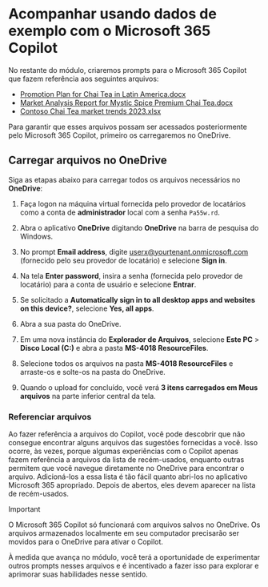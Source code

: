 # Acompanhar usando dados de exemplo com o Microsoft 365 Copilot

No restante do módulo, criaremos prompts para o Microsoft 365 Copilot que fazem referência aos seguintes arquivos:

- [Promotion Plan for Chai Tea in Latin America.docx](https://go.microsoft.com/fwlink/?linkid=2269126)
- [Market Analysis Report for Mystic Spice Premium Chai Tea.docx](https://go.microsoft.com/fwlink/?linkid=2268826)
- [Contoso Chai Tea market trends 2023.xlsx](https://go.microsoft.com/fwlink/?linkid=2268822)

Para garantir que esses arquivos possam ser acessados posteriormente pelo Microsoft 365 Copilot, primeiro os carregaremos no OneDrive.

## Carregar arquivos no OneDrive

Siga as etapas abaixo para carregar todos os arquivos necessários no **OneDrive**:

1. Faça logon na máquina virtual fornecida pelo provedor de locatários como a conta de **administrador** local com a senha `Pa55w.rd`.

2. Abra o aplicativo **OneDrive** digitando **OneDrive** na barra de pesquisa do Windows.

3. No prompt **Email address**, digite userx@yourtenant.onmicrosoft.com (fornecido pelo seu provedor de locatário) e selecione **Sign in**.

4. Na tela **Enter password**, insira a senha (fornecida pelo provedor de locatário) para a conta de usuário e selecione **Entrar**.

5. Se solicitado a **Automatically sign in to all desktop apps and websites on this device?**, selecione **Yes, all apps**.

6. Abra a sua pasta do OneDrive.
   
7. Em uma nova instância do **Explorador de Arquivos**, selecione **Este PC** > **Disco Local (C:)** e abra a pasta **MS-4018 ResourceFiles**.

8. Selecione todos os arquivos na pasta **MS-4018 ResourceFiles** e arraste-os e solte-os na pasta do OneDrive.

9. Quando o upload for concluído, você verá **3 itens carregados em Meus arquivos** na parte inferior central da tela.


### Referenciar arquivos

Ao fazer referência a arquivos do Copilot, você pode descobrir que não consegue encontrar alguns arquivos das sugestões fornecidas a você. Isso ocorre, às vezes, porque algumas experiências com o Copilot apenas fazem referência a arquivos da lista de recém-usados, enquanto outras permitem que você navegue diretamente no OneDrive para encontrar o arquivo. Adicioná-los a essa lista é tão fácil quanto abri-los no aplicativo Microsoft 365 apropriado.  Depois de abertos, eles devem aparecer na lista de recém-usados.

> [!IMPORTANT]
> O Microsoft 365 Copilot só funcionará com arquivos salvos no OneDrive. Os arquivos armazenados localmente em seu computador precisarão ser movidos para o OneDrive para ativar o Copilot.

À medida que avança no módulo, você terá a oportunidade de experimentar outros prompts nesses arquivos e é incentivado a fazer isso para explorar e aprimorar suas habilidades nesse sentido.
